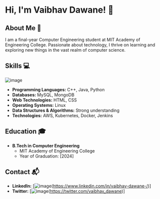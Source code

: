 # Hi, I'm Vaibhav Dawane! 👋

## About Me 🚀
I am a final-year Computer Engineering student at MIT Academy of Engineering College. Passionate about technology, I thrive on learning and exploring new things in the vast realm of computer science.

## Skills 💻
![image](https://github.com/vaibhav-dawane/vaibhav-dawane/assets/137803297/d594963f-d428-4343-bb8a-7e5dbc36fc9e)

- **Programming Languages:** C++, Java, Python
- **Databases:** MySQL, MongoDB
- **Web Technologies:** HTML, CSS
- **Operating Systems:** Linux
- **Data Structures & Algorithms:** Strong understanding
- **Technologies:** AWS, Kubernetes, Docker, Jenkins

## Education 🎓
- **B.Tech in Computer Engineering**
  - MIT Academy of Engineering College
  - Year of Graduation: [2024]

## Contact 📬
- **LinkedIn:** [![image](https://github.com/vaibhav-dawane/vaibhav-dawane/assets/137803297/bc6727ae-9c61-44ac-a24d-54f397379a04)(https://www.linkedin.com/in/vaibhav-dawane-/)]
- **Twitter:** [![image](https://github.com/vaibhav-dawane/vaibhav-dawane/assets/137803297/9272a69f-b0f2-4101-9b82-9c3fe04c8ee2)(https://twitter.com/vaibhav_dawane)]

